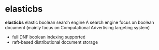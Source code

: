 # elasticbs

**elasticbs** elastic boolean search engine
A search engine focus on boolean document (mainly focus on Computational Advertising targeting system)

- full DNF boolean indexing supported
- raft-based distributional document storage